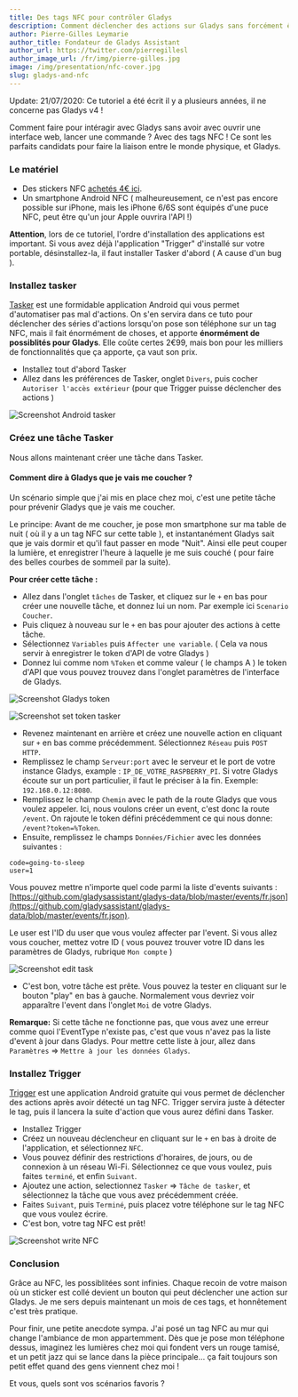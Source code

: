 ```yaml
---
title: Des tags NFC pour contrôler Gladys
description: Comment déclencher des actions sur Gladys sans forcément être sur l'interface ? Avec Tasker et des tags NFC !
author: Pierre-Gilles Leymarie
author_title: Fondateur de Gladys Assistant
author_url: https://twitter.com/pierregillesl
author_image_url: /fr/img/pierre-gilles.jpg
image: /img/presentation/nfc-cover.jpg
slug: gladys-and-nfc
---
```


<div class="alert alert--danger" role="alert">
  Update: 21/07/2020: Ce tutoriel a été écrit il y a plusieurs années, il ne concerne pas Gladys v4 ! 
</div>

Comment faire pour intéragir avec Gladys sans avoir avec ouvrir une interface web, lancer une commande ? Avec des tags NFC ! Ce sont les parfaits candidats pour faire la liaison entre le monde physique, et Gladys.

<!--truncate-->

### Le matériel

- Des stickers NFC [achetés 4€ ici](http://amzn.to/1QQCbmU).
- Un smartphone Android NFC ( malheureusement, ce n'est pas encore possible sur iPhone, mais les iPhone 6/6S sont équipés d'une puce NFC, peut être qu'un jour Apple ouvrira l'API !)

**Attention**, lors de ce tutoriel, l'ordre d'installation des applications est important. Si vous avez déjà l'application "Trigger" d'installé sur votre portable, désinstallez-la, il faut installer Tasker d'abord ( A cause d'un bug ).

### Installez tasker

[Tasker](https://play.google.com/store/apps/details?id=net.dinglisch.android.taskerm&hl=en) est une formidable application Android qui vous permet d'automatiser pas mal d'actions. On s'en servira dans ce tuto pour déclencher des séries d'actions lorsqu'on pose son téléphone sur un tag NFC, mais il fait énormément de choses, et apporte **énormément de possiblités pour Gladys**. Elle coûte certes 2€99, mais bon pour les milliers de fonctionnalités que ça apporte, ça vaut son prix.

- Installez tout d'abord Tasker
- Allez dans les préférences de Tasker, onglet `Divers`, puis cocher `Autoriser l'accès extérieur` (pour que Trigger puisse déclencher des actions )

![Screenshot Android tasker](../../../static/img/articles/fr/gladys-and-nfc/screenshot-allow-access.jpg)

### Créez une tâche Tasker

Nous allons maintenant créer une tâche dans Tasker.

#### Comment dire à Gladys que je vais me coucher ?

Un scénario simple que j'ai mis en place chez moi, c'est une petite tâche pour prévenir Gladys que je vais me coucher.

Le principe: Avant de me coucher, je pose mon smartphone sur ma table de nuit ( où il y a un tag NFC sur cette table ), et instantanément Gladys sait que je vais dormir et qu'il faut passer en mode "Nuit". Ainsi elle peut couper la lumière, et enregistrer l'heure à laquelle je me suis couché ( pour faire des belles courbes de sommeil par la suite).

**Pour créer cette tâche :**

- Allez dans l'onglet `tâches` de Tasker, et cliquez sur le `+` en bas pour créer une nouvelle tâche, et donnez lui un nom. Par exemple ici `Scenario Coucher`.
- Puis cliquez à nouveau sur le `+` en bas pour ajouter des actions à cette tâche.
- Sélectionnez `Variables` puis `Affecter une variable`. ( Cela va nous servir à enregistrer le token d'API de votre Gladys )
- Donnez lui comme nom `%Token` et comme valeur ( le champs A ) le token d'API que vous pouvez trouvez dans l'onglet paramètres de l'interface de Gladys.

![Screenshot Gladys token](../../../static/img/articles/fr/gladys-and-nfc/token-gladys-v3.png)

![Screenshot set token tasker](../../../static/img/articles/fr/gladys-and-nfc/screenshot-set-token.jpg)

- Revenez maintenant en arrière et créez une nouvelle action en cliquant sur `+` en bas comme précédemment. Sélectionnez `Réseau` puis `POST HTTP`.
- Remplissez le champ `Serveur:port` avec le serveur et le port de votre instance Gladys, example : `IP_DE_VOTRE_RASPBERRY_PI`. Si votre Gladys écoute sur un port particulier, il faut le préciser à la fin. Exemple: `192.168.0.12:8080`.
- Remplissez le champ `Chemin` avec le path de la route Gladys que vous voulez appeler. Ici, nous voulons créer un event, c'est donc la route `/event`. On rajoute le token défini précédemment ce qui nous donne: `/event?token=%Token`.
- Ensuite, remplissez le champs `Données/Fichier` avec les données suivantes :

```
code=going-to-sleep
user=1
```

Vous pouvez mettre n'importe quel code parmi la liste d'events suivants : [https://github.com/gladysassistant/gladys-data/blob/master/events/fr.json](https://github.com/gladysassistant/gladys-data/blob/master/events/fr.json).

Le user est l'ID du user que vous voulez affecter par l'event. Si vous allez vous coucher, mettez votre ID ( vous pouvez trouver votre ID dans les paramètres de Gladys, rubrique `Mon compte` )

![Screenshot edit task](../../../static/img/articles/fr/gladys-and-nfc/screenshot-edit-task2.jpg)

- C'est bon, votre tâche est prête. Vous pouvez la tester en cliquant sur le bouton "play" en bas à gauche. Normalement vous devriez voir apparaître l'event dans l'onglet `Moi` de votre Gladys.

**Remarque:** Si cette tâche ne fonctionne pas, que vous avez une erreur comme quoi l'EventType n'existe pas, c'est que vous n'avez pas la liste d'event à jour dans Gladys. Pour mettre cette liste à jour, allez dans `Paramètres` => `Mettre à jour les données Gladys`.

### Installez Trigger

[Trigger](https://play.google.com/store/apps/details?id=com.jwsoft.nfcactionlauncher) est une application Android gratuite qui vous permet de déclencher des actions après avoir détecté un tag NFC. Trigger servira juste à détecter le tag, puis il lancera la suite d'action que vous aurez défini dans Tasker.

- Installez Trigger
- Créez un nouveau déclencheur en cliquant sur le `+` en bas à droite de l'application, et sélectionnez `NFC`.
- Vous pouvez définir des restrictions d'horaires, de jours, ou de connexion à un réseau Wi-Fi. Sélectionnez ce que vous voulez, puis faites `terminé`, et enfin `Suivant`.
- Ajoutez une action, selectionnez `Tasker` => `Tâche de tasker`, et sélectionnez la tâche que vous avez précédemment créée.
- Faites `Suivant`, puis `Terminé`, puis placez votre téléphone sur le tag NFC que vous voulez écrire.
- C'est bon, votre tag NFC est prêt!

![Screenshot write NFC](../../../static/img/articles/fr/gladys-and-nfc/screenshot-write-nfc.jpg)

### Conclusion

Grâce au NFC, les possiblitées sont infinies. Chaque recoin de votre maison où un sticker est collé devient un bouton qui peut déclencher une action sur Gladys. Je me sers depuis maintenant un mois de ces tags, et honnêtement c'est très pratique.

Pour finir, une petite anecdote sympa. J'ai posé un tag NFC au mur qui change l'ambiance de mon appartemment. Dès que je pose mon téléphone dessus, imaginez les lumières chez moi qui fondent vers un rouge tamisé, et un petit jazz qui se lance dans la pièce principale... ça fait toujours son petit effet quand des gens viennent chez moi !

Et vous, quels sont vos scénarios favoris ?
